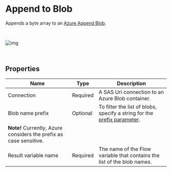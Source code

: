 # Append to Blob

Appends a byte array to an [Azure Append Blob](https://learn.microsoft.com/en-us/rest/api/storageservices/understanding-block-blobs--append-blobs--and-page-blobs#about-append-blobs).


<br/>

![img](https://profitbasedocs.blob.core.windows.net/flowimages/appendblob.png)

<br/>


## Properties

| Name             | Type      |Description                                             |
|------------------|-----------|--------------------------------------------------------|
| Connection       | Required  | A SAS Uri connection to an Azure Blob container.       |
| Blob name prefix | Optional  | To filter the list of blobs, specify a string for the [prefix parameter](https://learn.microsoft.com/en-us/azure/storage/blobs/storage-blobs-list#filter-results-with-a-prefix).  
**Note!** Currently, Azure considers the prefix as case sensitive. |
| Result variable name | Required | The name of the Flow variable that contains the list of the blob names. |

